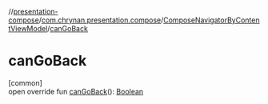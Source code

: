 //[presentation-compose](../../../index.md)/[com.chrynan.presentation.compose](../index.md)/[ComposeNavigatorByContentViewModel](index.md)/[canGoBack](can-go-back.md)

# canGoBack

[common]\
open override fun [canGoBack](can-go-back.md)(): [Boolean](https://kotlinlang.org/api/latest/jvm/stdlib/kotlin/-boolean/index.html)
